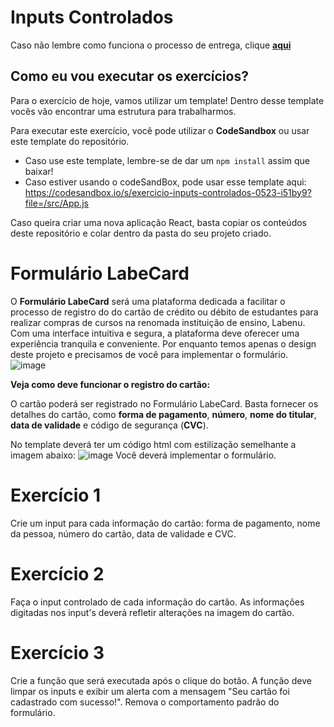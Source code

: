 # Inputs Controlados

Caso não lembre como funciona o processo de entrega, clique [**aqui**](https://github.com/labenuexercicios/instrucoes-entrega)


## Como eu vou executar os exercícios?
Para o exercício de hoje, vamos utilizar um template! Dentro desse template vocês vão encontrar uma estrutura para trabalharmos.

Para executar este exercício, você pode utilizar o **CodeSandbox** ou usar este template do repositório.
- Caso use este template, lembre-se de dar um `npm install` assim que baixar! 
- Caso estiver usando o codeSandBox, pode usar esse template aqui: https://codesandbox.io/s/exercicio-inputs-controlados-0523-i51by9?file=/src/App.js

Caso queira criar uma nova aplicação React, basta copiar os conteúdos deste repositório e colar dentro da pasta do seu projeto criado.


# Formulário LabeCard 

O **Formulário LabeCard** será uma  plataforma dedicada a facilitar o processo de registro do do cartão de crédito ou débito de estudantes para realizar compras de cursos na renomada instituição de ensino, Labenu. Com uma interface intuitiva e segura, a plataforma deve oferecer uma experiência tranquila e conveniente. Por enquanto temos apenas o design deste projeto e precisamos de você para implementar o formulário.
![image](https://github.com/labenuexercicios/inputs-controlados-exercicios/assets/71137294/7a66a039-1989-4e56-abb5-76a933ef6614)



**Veja como deve funcionar o registro do cartão:**

O cartão poderá ser registrado no Formulário LabeCard. Basta fornecer os detalhes do cartão, como **forma de pagamento**, **número**, **nome do titular**, **data de validade** e código de segurança (**CVC**). 

No template deverá ter um código html com estilização semelhante a imagem abaixo:
![image](https://github.com/labenuexercicios/inputs-controlados-exercicios/assets/71137294/50b7828d-3f6e-43b6-93d1-bd1fab53973a)
Você deverá implementar o formulário.

# Exercício 1
Crie um input para cada informação do cartão: forma de pagamento, nome da pessoa, número do cartão, data de validade e CVC.


# Exercício 2
Faça o input controlado de cada informação do cartão. As informações digitadas nos input's deverá refletir alterações na imagem do cartão.


# Exercício 3
Crie a função que será executada após o clique do botão. A função deve limpar os inputs e exibir um alerta com a mensagem "Seu cartão foi cadastrado com sucesso!". Remova o comportamento padrão do formulário.
